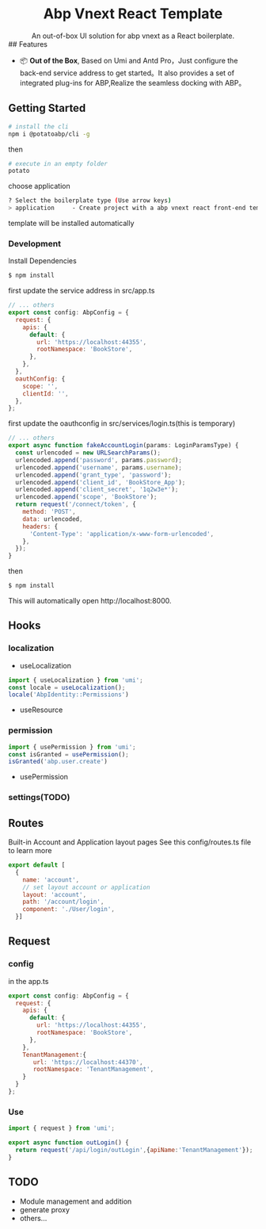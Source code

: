 
<h1 align="center"> Abp Vnext React Template</h1>
<div align="center">
 An out-of-box UI solution for abp vnext as a React boilerplate.
</div>
## Features

- 📦 **Out of the Box**, Based on Umi and Antd Pro，Just configure the back-end service address to get started。It also provides a set of integrated plug-ins for ABP,Realize the seamless docking with ABP。

## Getting Started

```bash
# install the cli
npm i @potatoabp/cli -g
```
then
```bash
# execute in an empty folder
potato
```
choose application
```bash
? Select the boilerplate type (Use arrow keys)
> application     - Create project with a abp vnext react front-end template
```
template will be installed automatically

### Development

Install Dependencies
```bash
$ npm install
```
first update the service address in src/app.ts
```javascript
// ... others
export const config: AbpConfig = {
  request: {
    apis: {
      default: {
        url: 'https://localhost:44355',
        rootNamespace: 'BookStore',
      },
    },
  },
  oauthConfig: {
    scope: '',
    clientId: '',
  },
};
```
first update the oauthconfig  in src/services/login.ts(this is temporary)
```javascript
// ... others
export async function fakeAccountLogin(params: LoginParamsType) {
  const urlencoded = new URLSearchParams();
  urlencoded.append('password', params.password);
  urlencoded.append('username', params.username);
  urlencoded.append('grant_type', 'password');
  urlencoded.append('client_id', 'BookStore_App');
  urlencoded.append('client_secret', '1q2w3e*');
  urlencoded.append('scope', 'BookStore');
  return request('/connect/token', {
    method: 'POST',
    data: urlencoded,
    headers: {
      'Content-Type': 'application/x-www-form-urlencoded',
    },
  });
}

```
then
```bash
$ npm install
```
This will automatically open http://localhost:8000.
## Hooks
### localization
- useLocalization
```javascript
import { useLocalization } from 'umi';
const locale = useLocalization();
locale('AbpIdentity::Permissions')
```
- useResource
### permission
```javascript
import { usePermission } from 'umi';
const isGranted = usePermission();
isGranted('abp.user.create')
```
- usePermission
### settings(TODO)

## Routes
Built-in Account and Application layout pages 
See this config/routes.ts file to learn more
```javascript
export default [
  {
    name: 'account',
    // set layout account or application
    layout: 'account',
    path: '/account/login',
    component: './User/login',
  }]
```
## Request
### config 
in the app.ts
```javascript
export const config: AbpConfig = {
  request: {
    apis: {
      default: {
        url: 'https://localhost:44355',
        rootNamespace: 'BookStore',
      },
    },
    TenantManagement:{
       url: 'https://localhost:44370',
       rootNamespace: 'TenantManagement',
    }
  }
};
```
### Use
```javascript
import { request } from 'umi';

export async function outLogin() {
  return request('/api/login/outLogin',{apiName:'TenantManagement'});
}

```
## TODO
- Module management and addition
- generate proxy
- others...
